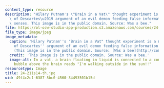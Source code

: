 ```yaml
---
content_type: resource
description: "Hilary Putnam's \"Brain in a Vat\" thought experiment is a modern version\
  \ of Descartes\u2019 argument of an evil demon feeding false information to the\
  \ senses. This image is in the public domain. Source: Was a bee."
file: https://ol-ocw-studio-app-production.s3.amazonaws.com/courses/24-211-theory-of-knowledge-spring-2014/49f4c2c163878bc0456034493501b15d_24-211s14-th.jpg
file_type: image/jpeg
image_metadata:
  caption: 'Hilary Putnam''s "Brain in a Vat" thought experiment is a modern version
    of Descartes'' argument of an evil demon feeding false information to the senses.
    (This image is in the public domain. Source: [Was a bee](http://commons.wikimedia.org/wiki/File:Brain_in_a_vat_%28en%29_v2.png).)'
  credit: 'This image is in the public domain. Source: Was a bee.'
  image-alt: In a vat, a brain floating in liquid is connected to a computer.  A thought
    bubble above the brain reads "I'm walking outside in the sun!!"
resourcetype: Image
title: 24-211s14-th.jpg
uid: 49f4c2c1-6387-8bc0-4560-34493501b15d
---
```

